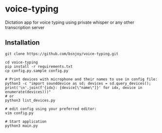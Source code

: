 # voice-typing

Dictation app for voice typing using private whisper or any other transcription server

  

## Installation

```
git clone https://github.com/bsnjoy/voice-typing.git

cd voice-typing
pip install -r requirements.txt
cp config.py.sample config.py

# Print devices with microphone and their names to use in config file:
python3 -c "import sounddevice as sd; devices = sd.query_devices(); print('\n'.join(f'{idx}: {device[\"name\"]}' for idx, device in enumerate(devices)))"
# or 
python3 list_devices.py

# edit config using your preferred editor:
vim config.py

# Start application
python3 main.py
```

